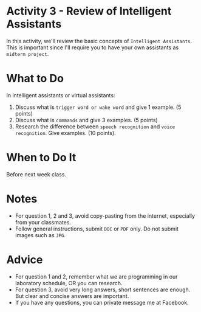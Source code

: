 # Activity 3 - Review of Intelligent Assistants
In this activity, we'll review the basic concepts of `Intelligent Assistants`. This is important since I'll require you to have your own assistants as `midterm project`.

# What to Do
In intelligent assistants or virtual assistants:
1. Discuss what is `trigger word or wake word` and give 1 example. (5 points)
2. Discuss what is `commands` and give 3 examples. (5 points)
3. Research the difference between `speech recognition` and `voice recognition`. Give examples. (10 points).

# When to Do It
Before next week class.

# Notes
- For question 1, 2 and 3, avoid copy-pasting from the internet, especially from your classmates.
- Follow general instructions, submit `DOC` or `PDF` only. Do not submit images such as `JPG`.

# Advice
- For question 1 and 2, remember what we are programming in our laboratory schedule, OR you can research.
- For question 3, avoid very long answers, short sentences are enough. But clear and concise answers are important.
- If you have any questions, you can private message me at Facebook.